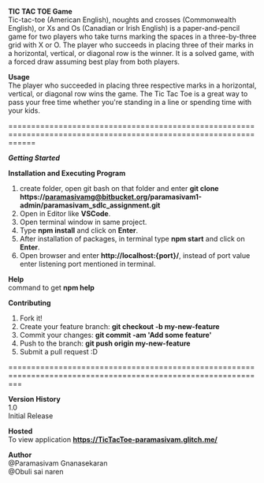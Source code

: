 **TIC TAC TOE Game**  
Tic-tac-toe (American English), noughts and crosses (Commonwealth English), or Xs and Os (Canadian or Irish English) is a paper-and-pencil game for two players who take turns marking the spaces in a three-by-three grid with X or O. The player who succeeds in placing three of their marks in a horizontal, vertical, or diagonal row is the winner. It is a solved game, with a forced draw assuming best play from both players. 

**Usage**  
The player who succeeded in placing three respective marks in a horizontal, vertical, or diagonal row wins the game. The Tic Tac Toe is a great way to pass your free time whether you're standing in a line or spending time with your kids.

==================================================================================================================  

***Getting Started*** 

**Installation and Executing Program**  
1. create folder, open git bash on that folder and enter **git clone https://paramasivamg@bitbucket.org/paramasivam1-admin/paramasivam_sdlc_assignment.git**  
2. Open in Editor like **VSCode**.  
3. Open terminal window in same project.  
4. Type **npm install** and click on **Enter**.  
5. After installation of packages, in terminal type **npm start** and click on **Enter**.  
6. Open browser and enter **http://localhost:{port}/**, instead of port value enter listening port mentioned in terminal. 

**Help**   
command to get **npm help** 

**Contributing**  
1. Fork it!  
2. Create your feature branch: **git checkout -b my-new-feature**  
3. Commit your changes: **git commit -am 'Add some feature'**  
4. Push to the branch: **git push origin my-new-feature**  
5. Submit a pull request :D 

===============================================================================================================  

**Version History**  
1.0  
Initial Release 

**Hosted**   
To view application **https://TicTacToe-paramasivam.glitch.me/** 

**Author**  
@Paramasivam Gnanasekaran  
 @Obuli sai naren 